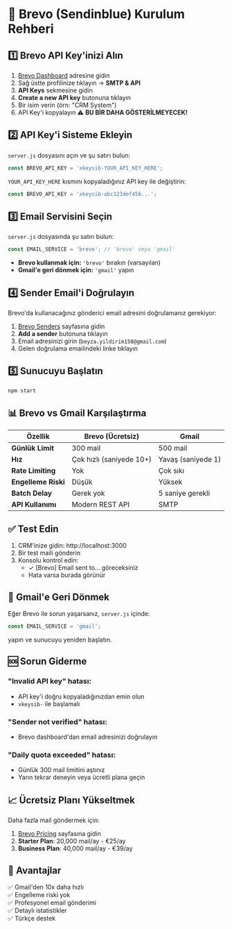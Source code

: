 # 🚀 Brevo (Sendinblue) Kurulum Rehberi

## 1️⃣ Brevo API Key'inizi Alın

1. [Brevo Dashboard](https://app.brevo.com/) adresine gidin
2. Sağ üstte profilinize tıklayın → **SMTP & API**
3. **API Keys** sekmesine gidin
4. **Create a new API key** butonuna tıklayın
5. Bir isim verin (örn: "CRM System")
6. API Key'i kopyalayın ⚠️ **BU BİR DAHA GÖSTERİLMEYECEK!**

## 2️⃣ API Key'i Sisteme Ekleyin

`server.js` dosyasını açın ve şu satırı bulun:

```javascript
const BREVO_API_KEY = 'xkeysib-YOUR_API_KEY_HERE';
```

`YOUR_API_KEY_HERE` kısmını kopyaladığınız API key ile değiştirin:

```javascript
const BREVO_API_KEY = 'xkeysib-abc123def456...';
```

## 3️⃣ Email Servisini Seçin

`server.js` dosyasında şu satırı bulun:

```javascript
const EMAIL_SERVICE = 'brevo'; // 'brevo' veya 'gmail'
```

- **Brevo kullanmak için:** `'brevo'` bırakın (varsayılan)
- **Gmail'e geri dönmek için:** `'gmail'` yapın

## 4️⃣ Sender Email'i Doğrulayın

Brevo'da kullanacağınız gönderici email adresini doğrulamanız gerekiyor:

1. [Brevo Senders](https://app.brevo.com/senders) sayfasına gidin
2. **Add a sender** butonuna tıklayın
3. Email adresinizi girin (`beyza.yildirim158@gmail.com`)
4. Gelen doğrulama emailindeki linke tıklayın

## 5️⃣ Sunucuyu Başlatın

```bash
npm start
```

## 📊 Brevo vs Gmail Karşılaştırma

| Özellik | Brevo (Ücretsiz) | Gmail |
|---------|------------------|-------|
| **Günlük Limit** | 300 mail | 500 mail |
| **Hız** | Çok hızlı (saniyede 10+) | Yavaş (saniyede 1) |
| **Rate Limiting** | Yok | Çok sıkı |
| **Engelleme Riski** | Düşük | Yüksek |
| **Batch Delay** | Gerek yok | 5 saniye gerekli |
| **API Kullanımı** | Modern REST API | SMTP |

## ✅ Test Edin

1. CRM'inize gidin: http://localhost:3000
2. Bir test maili gönderin
3. Konsolu kontrol edin:
   - ✓ [Brevo] Email sent to... göreceksiniz
   - Hata varsa burada görünür

## 🔄 Gmail'e Geri Dönmek

Eğer Brevo ile sorun yaşarsanız, `server.js` içinde:

```javascript
const EMAIL_SERVICE = 'gmail';
```

yapın ve sunucuyu yeniden başlatın.

## 🆘 Sorun Giderme

### "Invalid API key" hatası:
- API key'i doğru kopyaladığınızdan emin olun
- `xkeysib-` ile başlamalı

### "Sender not verified" hatası:
- Brevo dashboard'dan email adresinizi doğrulayın

### "Daily quota exceeded" hatası:
- Günlük 300 mail limitini aştınız
- Yarın tekrar deneyin veya ücretli plana geçin

## 📈 Ücretsiz Planı Yükseltmek

Daha fazla mail göndermek için:
1. [Brevo Pricing](https://www.brevo.com/pricing/) sayfasına gidin
2. **Starter Plan**: 20,000 mail/ay - €25/ay
3. **Business Plan**: 40,000 mail/ay - €39/ay

## 🎯 Avantajlar

✅ Gmail'den 10x daha hızlı  
✅ Engelleme riski yok  
✅ Profesyonel email gönderimi  
✅ Detaylı istatistikler  
✅ Türkçe destek  

